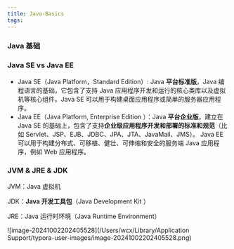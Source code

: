 ```yaml
---
title: Java-Basics
tags:
---
```


### Java 基础

<!--more-->

### Java SE vs Java EE

- Java SE（Java Platform，Standard Edition）: Java **平台标准版**，Java 编程语言的基础，它包含了支持 Java 应用程序开发和运行的核心类库以及虚拟机等核心组件。Java SE 可以用于构建桌面应用程序或简单的服务器应用程序。
- Java EE（Java Platform, Enterprise Edition ）：Java **平台企业版**，建立在 Java SE 的基础上，包含了支持**企业级应用程序开发和部署的标准和规范**（比如 Servlet、JSP、EJB、JDBC、JPA、JTA、JavaMail、JMS）。 Java EE 可以用于构建分布式、可移植、健壮、可伸缩和安全的服务端 Java 应用程序，例如 Web 应用程序。

### JVM & JRE & JDK

JVM：Java 虚拟机

JDK：**Java 开发工具包**（Java Development Kit ）

JRE：Java 运行时环境（Java Runtime Environment）

![image-20241002202405528](/Users/wcx/Library/Application Support/typora-user-images/image-20241002202405528.png)
